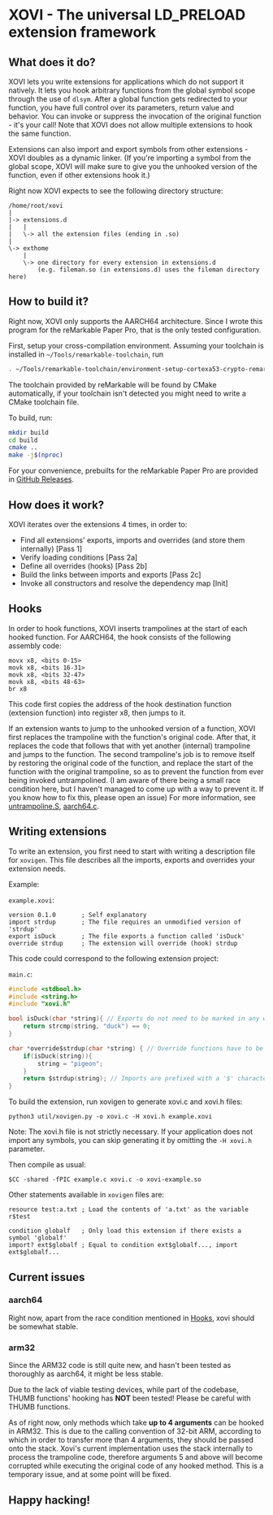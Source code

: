 # XOVI - The universal LD_PRELOAD extension framework

## What does it do?

XOVI lets you write extensions for applications which do not support it natively. It lets you hook arbitrary functions from the global symbol scope through the use of `dlsym`.
After a global function gets redirected to your function, you have full control over its parameters, return value and behavior. You can invoke or suppress the invocation of the original function - it's your call!
Note that XOVI does not allow multiple extensions to hook the same function.


Extensions can also import and export symbols from other extensions - XOVI doubles as a dynamic linker. (If you're importing a symbol from the global scope, XOVI will make sure to give you the unhooked version of the function, even if other extensions hook it.)

Right now XOVI expects to see the following directory structure:

```
/home/root/xovi
|
|-> extensions.d
|   |
|   \-> all the extension files (ending in .so)
|
\-> exthome
    |
    \-> one directory for every extension in extensions.d
        (e.g. fileman.so (in extensions.d) uses the fileman directory here)
```


## How to build it?

Right now, XOVI only supports the AARCH64 architecture.
Since I wrote this program for the reMarkable Paper Pro, that is the only tested configuration.

First, setup your cross-compilation environment. Assuming your toolchain is installed in `~/Tools/remarkable-toolchain`, run
```sh
. ~/Tools/remarkable-toolchain/environment-setup-cortexa53-crypto-remarkable-linux
```
The toolchain provided by reMarkable will be found by CMake automatically, if your toolchain isn't detected you might need to write a CMake toolchain file.

To build, run:
```sh
mkdir build
cd build
cmake ..
make -j$(nproc)
```

For your convenience, prebuilts for the reMarkable Paper Pro are provided in [GitHub Releases](https://github.com/asivery/xovi/releases).

## How does it work?

XOVI iterates over the extensions 4 times, in order to:

- Find all extensions' exports, imports and overrides (and store them internally) [Pass 1]
- Verify loading conditions [Pass 2a]
- Define all overrides (hooks) [Pass 2b]
- Build the links between imports and exports [Pass 2c]
- Invoke all constructors and resolve the dependency map [Init]

## Hooks

In order to hook functions, XOVI inserts trampolines at the start of each hooked function.
For AARCH64, the hook consists of the following assembly code:

```aarch64
movx x8, <bits 0-15>
movk x8, <bits 16-31>
movk x8, <bits 32-47>
movk x8, <bits 48-63>
br x8
```
This code first copies the address of the hook destination function (extension function) into register x8, then jumps to it.

If an extension wants to jump to the unhooked version of a function, XOVI first replaces the trampoline with the function's original code. After that, it replaces the code that follows that with yet another (internal) trampoline and jumps to the function. The second trampoline's job is to remove itself by restoring the original code of the function, and replace the start of the function with the original trampoline, so as to prevent the function from ever being invoked untrampolined. (I am aware of there being a small race condition here, but I haven't managed to come up with a way to prevent it. If you know how to fix this, please open an issue)
For more information, see [untrampoline.S](src/trampolines/aarch64/untrampoline.S), [aarch64.c](src/trampolines/aarch64/aarch64.c).

## Writing extensions

To write an extension, you first need to start with writing a description file for `xovigen`. This file describes all the imports, exports and overrides your extension needs.

Example:

`example.xovi`:

```
version 0.1.0       ; Self explanatory
import strdup       ; The file requires an unmodified version of 'strdup'
export isDuck       ; The file exports a function called 'isDuck'
override strdup     ; The extension will override (hook) strdup
```

This code could correspond to the following extension project:

`main.c`:

```c
#include <stdbool.h>
#include <string.h>
#include "xovi.h"

bool isDuck(char *string){ // Exports do not need to be marked in any way
    return strcmp(string, "duck") == 0;
}

char *override$strdup(char *string) { // Override functions have to be prefixed with 'override$'
    if(isDuck(string)){
        string = "pigeon";
    }
    return $strdup(string); // Imports are prefixed with a '$' character, if the function comes from the global scope, and use the format `extension$export`, if they come from another extension.
}

```

To build the extension, run xovigen to generate xovi.c and xovi.h files:

`python3 util/xovigen.py -o xovi.c -H xovi.h example.xovi`

Note: The xovi.h file is not strictly necessary.
If your application does not import any symbols, you can skip generating it by omitting the `-H xovi.h` parameter.

Then compile as usual:

`$CC -shared -fPIC example.c xovi.c -o xovi-example.so`

Other statements available in `xovigen` files are:

```
resource test:a.txt ; Load the contents of 'a.txt' as the variable r$test

condition globalf   ; Only load this extension if there exists a symbol 'globalf'
import? ext$globalf ; Equal to condition ext$globalf..., import ext$globalf...
```

## Current issues

### aarch64

Right now, apart from the race condition mentioned in [Hooks](#hooks), xovi should be somewhat stable.

### arm32

Since the ARM32 code is still quite new, and hasn't been tested as thoroughly as aarch64, it might be less stable.

Due to the lack of viable testing devices, while part of the codebase, THUMB functions' hooking has **NOT** been tested! Please be careful with THUMB functions.

As of right now, only methods which take **up to 4 arguments** can be hooked in ARM32. This is due to the calling convention of 32-bit ARM, according to which in order to transfer more than 4 arguments, they should be passed onto the stack. Xovi's current implementation uses the stack internally to process the trampoline code, therefore arguments 5 and above will become corrupted while executing the original code of any hooked method. This is a temporary issue, and at some point will be fixed.

## Happy hacking!
#
